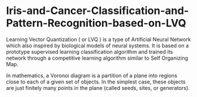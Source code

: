 # Iris-and-Cancer-Classification-and-Pattern-Recognition-based-on-LVQ
Learning Vector Quantization ( or LVQ ) is a type of Artificial Neural Network which also inspired by biological models of neural systems. It is based on a prototype supervised learning classification algorithm and trained its network through a competitive learning algorithm similar to Self Organizing Map.

In mathematics, a Voronoi diagram is a partition of a plane into regions close to each of a given set of objects. In the simplest case, these objects are just finitely many points in the plane (called seeds, sites, or generators).
